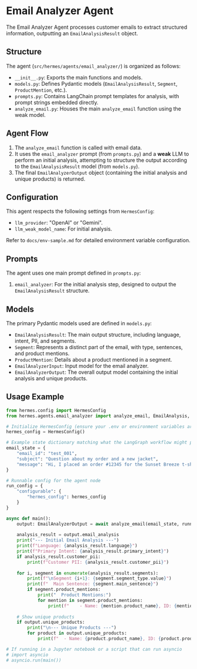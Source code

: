 # Email Analyzer Agent

The Email Analyzer Agent processes customer emails to extract structured information, outputting an `EmailAnalysisResult` object.

## Structure

The agent (`src/hermes/agents/email_analyzer/`) is organized as follows:

- `__init__.py`: Exports the main functions and models.
- `models.py`: Defines Pydantic models (`EmailAnalysisResult`, `Segment`, `ProductMention`, etc.).
- `prompts.py`: Contains LangChain prompt templates for analysis, with prompt strings embedded directly.
- `analyze_email.py`: Houses the main `analyze_email` function using the weak model.

## Agent Flow

1.  The `analyze_email` function is called with email data.
2.  It uses the `email_analyzer` prompt (from `prompts.py`) and a **weak** LLM to perform an initial analysis, attempting to structure the output according to the `EmailAnalysisResult` model (from `models.py`).
3.  The final `EmailAnalyzerOutput` object (containing the initial analysis and unique products) is returned.

## Configuration

This agent respects the following settings from `HermesConfig`:

- `llm_provider`: "OpenAI" or "Gemini".
- `llm_weak_model_name`: For initial analysis.

Refer to `docs/env-sample.md` for detailed environment variable configuration.

## Prompts

The agent uses one main prompt defined in `prompts.py`:

1.  `email_analyzer`: For the initial analysis step, designed to output the `EmailAnalysisResult` structure.

## Models

The primary Pydantic models used are defined in `models.py`:

- `EmailAnalysisResult`: The main output structure, including language, intent, PII, and segments.
- `Segment`: Represents a distinct part of the email, with type, sentences, and product mentions.
- `ProductMention`: Details about a product mentioned in a segment.
- `EmailAnalyzerInput`: Input model for the email analyzer.
- `EmailAnalyzerOutput`: The overall output model containing the initial analysis and unique products.

## Usage Example

~~~python
from hermes.config import HermesConfig
from hermes.agents.email_analyzer import analyze_email, EmailAnalysis, EmailAnalyzerOutput

# Initialize HermesConfig (ensure your .env or environment variables are set)
hermes_config = HermesConfig()

# Example state dictionary matching what the LangGraph workflow might provide
email_state = {
    "email_id": "test_001",
    "subject": "Question about my order and a new jacket",
    "message": "Hi, I placed an order #12345 for the Sunset Breeze t-shirt (SKU: TSH7890) yesterday. Can you confirm if it shipped? Also, I saw the new Urban Nomad jacket (JKT1234) online. What colors does it come in? Thanks, Jane Doe."
}

# Runnable config for the agent node
run_config = {
    "configurable": {
        "hermes_config": hermes_config
    }
}

async def main():
    output: EmailAnalyzerOutput = await analyze_email(email_state, runnable_config=run_config)
    
    analysis_result = output.email_analysis
    print("--- Initial Email Analysis ---")
    print(f"Language: {analysis_result.language}")
    print(f"Primary Intent: {analysis_result.primary_intent}")
    if analysis_result.customer_pii:
        print(f"Customer PII: {analysis_result.customer_pii}")
    
    for i, segment in enumerate(analysis_result.segments):
        print(f"\nSegment {i+1}: {segment.segment_type.value}")
        print(f"  Main Sentence: {segment.main_sentence}")
        if segment.product_mentions:
            print("  Product Mentions:")
            for mention in segment.product_mentions:
                print(f"    - Name: {mention.product_name}, ID: {mention.product_id}, Qty: {mention.quantity}")
    
    # Show unique products
    if output.unique_products:
        print("\n--- Unique Products ---")
        for product in output.unique_products:
            print(f"  - Name: {product.product_name}, ID: {product.product_id}, Qty: {product.quantity}")

# If running in a Jupyter notebook or a script that can run asyncio
# import asyncio
# asyncio.run(main()) 
~~~ 